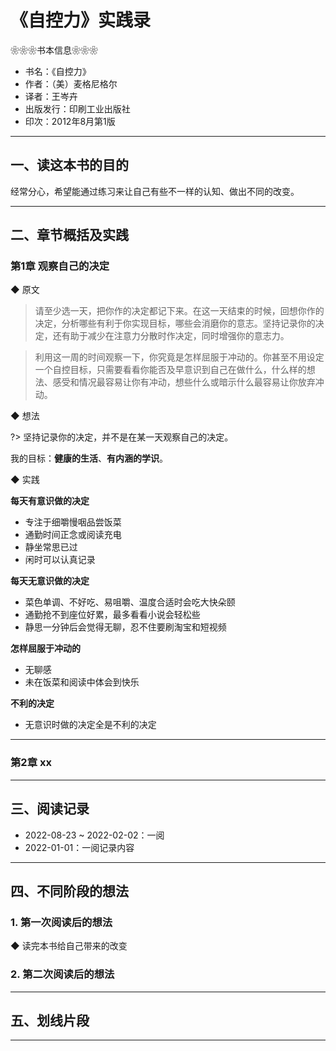 # 《自控力》实践录

❀❀❀书本信息❀❀❀
- 书名：《自控力》
- 作者：（美）麦格尼格尔
- 译者：王岑卉
- 出版发行：印刷工业出版社
- 印次：2012年8月第1版

---

## 一、读这本书的目的

经常分心，希望能通过练习来让自己有些不一样的认知、做出不同的改变。

---

## 二、章节概括及实践

### 第1章 观察自己的决定

◆ 原文

> 请至少选一天，把你作的决定都记下来。在这一天结束的时候，回想你作的决定，分析哪些有利于你实现目标，哪些会消磨你的意志。坚持记录你的决定，还有助于减少在注意力分散时作决定，同时增强你的意志力。

> 利用这一周的时间观察一下，你究竟是怎样屈服于冲动的。你甚至不用设定一个自控目标，只需要看看你能否及早意识到自己在做什么，什么样的想法、感受和情况最容易让你有冲动，想些什么或暗示什么最容易让你放弃冲动。

◆ 想法

?> 坚持记录你的决定，并不是在某一天观察自己的决定。

我的目标：**健康的生活**、**有内涵的学识**。

◆ 实践

**每天有意识做的决定**
- 专注于细嚼慢咽品尝饭菜
- 通勤时间正念或阅读充电
- 静坐常思已过
- 闲时可以认真记录

**每天无意识做的决定**
- 菜色单调、不好吃、易咀嚼、温度合适时会吃大快朵颐
- 通勤抢不到座位好累，最多看看小说会轻松些
- 静思一分钟后会觉得无聊，忍不住要刷淘宝和短视频

**怎样屈服于冲动的**
- 无聊感
- 未在饭菜和阅读中体会到快乐

**不利的决定**

- 无意识时做的决定全是不利的决定

---

### 第2章 xx


---

## 三、阅读记录

- 2022-08-23 ~ 2022-02-02：一阅
- 2022-01-01：一阅记录内容

---

## 四、不同阶段的想法

### 1. 第一次阅读后的想法

◆ 读完本书给自己带来的改变

### 2. 第二次阅读后的想法

---

## 五、划线片段

---
